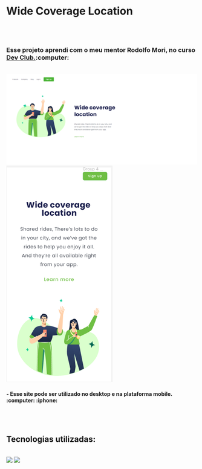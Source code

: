 <h1>Wide Coverage Location</h1>

<br>
<br>

<h3> Esse projeto aprendi com o meu mentor Rodolfo Mori, no curso <a href="https://aulas.devclub.com.br/courses">Dev Club.</a>:computer:</h3>
<br>
<img src="https://raw.githubusercontent.com/Williancosta98/Wide-Coverage-Location/main/assets/desktop.PNG">
<br>
<img src="https://github.com/Williancosta98/Wide-Coverage-Location/blob/main/assets/cellphone.PNG?raw=true">
<br>
<h4> - Esse site pode ser utilizado no desktop e na plataforma mobile. :computer: :iphone:</h4>
<br>
<br>
<h2>Tecnologias utilizadas:</h2>
<br>
<img src="https://img.shields.io/badge/HTML5-E34F26?style=for-the-badge&logo=html5&logoColor=white"> <img src="https://img.shields.io/badge/CSS3-1572B6?style=for-the-badge&logo=css3&logoColor=white">

